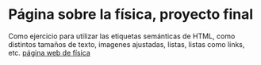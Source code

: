   # Página sobre la física, proyecto final
  Como ejercicio para utilizar las etiquetas semánticas de HTML, como distintos tamaños de texto, imagenes ajustadas, listas, listas como links, etc. [página web de física](http://127.0.0.1:5500/index.html)
  